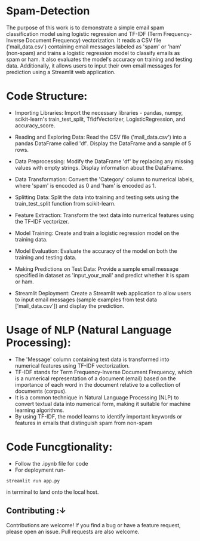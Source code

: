 #  Spam-Detection
The purpose of this work is to demonstrate a simple email spam classification model using logistic regression and TF-IDF (Term Frequency-Inverse Document Frequency) vectorization. It reads a CSV file ('mail_data.csv') containing email messages labeled as 'spam' or 'ham' (non-spam) and trains a logistic regression model to classify emails as spam or ham. It also evaluates the model's accuracy on training and testing data. Additionally, it allows users to input their own email messages for prediction using a Streamlit web application.

# Code Structure:
* Importing Libraries: Import the necessary libraries - pandas, numpy, scikit-learn's train_test_split, TfidfVectorizer, LogisticRegression, and accuracy_score.

* Reading and Exploring Data: Read the CSV file ('mail_data.csv') into a pandas DataFrame called 'df'. Display the DataFrame and a sample of 5 rows.

* Data Preprocessing: Modify the DataFrame 'df' by replacing any missing values with empty strings. Display information about the DataFrame.

* Data Transformation: Convert the 'Category' column to numerical labels, where 'spam' is encoded as 0 and 'ham' is encoded as 1.

* Splitting Data: Split the data into training and testing sets using the train_test_split function from scikit-learn.

* Feature Extraction: Transform the text data into numerical features using the TF-IDF vectorizer.

* Model Training: Create and train a logistic regression model on the training data.

* Model Evaluation: Evaluate the accuracy of the model on both the training and testing data.

* Making Predictions on Test Data: Provide a sample email message specified in dataset as 'input_your_mail' and predict whether it is spam or ham.

* Streamlit Deployment: Create a Streamlit web application to allow users to input email messages (sample examples from test data ['mail_data.csv']) and display the prediction.

# Usage of NLP (Natural Language Processing):
* The 'Message' column containing text data is transformed into numerical features using TF-IDF vectorization.
* TF-IDF stands for Term Frequency-Inverse Document Frequency, which is a numerical representation of a document (email) based on the importance of each word in the document relative to a collection of documents (corpus).
* It is a common technique in Natural Language Processing (NLP) to convert textual data into numerical form, making it suitable for machine learning algorithms.
* By using TF-IDF, the model learns to identify important keywords or features in emails that distinguish spam from non-spam


# Code Funcgtionality:
* Follow the .ipynb file for code
* For deployment run-
```
streamlit run app.py
```
 in terminal to land onto the local host.

## Contributing :↓

Contributions are welcome! If you find a bug or have a feature request, please open an issue. Pull requests are also welcome.
